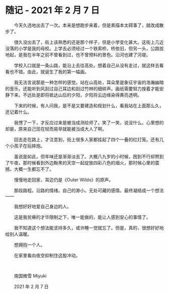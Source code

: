 # 随记 - 2021 年 2 月 7 日

　　今天久违地出去了一次。本来是想跑步来着，但是素描本太碍事了，就改成散步了。

　　很久没出去了，街上该熟悉的还是那个样子，但是小学变化甚大。这街上几近没落的小学是我的母校。上学去必须经过一个铁索桥，桥依旧，但另一头，公路拔地起，是我在半年之前不曾看到过，也不曾预料的景色。沿河也建了河堤。

　　学校入口就是一条山路，能沿上去往高处。想着自己从没有走过，就这样去看看也不错。由此，就诞生了我的第一幅画。

　　我无法言说那是一种怎样的感觉。站在山高处，耳朵里是象征宇宙的浩瀚幽暗的音乐，还能听到风刮过自己耳边和刮过竹林的细碎声。画纸需要努力按着才能安静下来。不远处是即将抵达山后的夕阳，夕阳将云边缘染得黄亮透明。

　　下来的时候，有人问我，是不是又要建造和规划什么，看我站在上面那么久，还记着什么。

　　我愣了一下，才反应过来是被当成测绘师了。笑了一笑，说没什么。心里想的却是，原来自己现在轻而易举就能被当成大人了啊。

　　回去走在路上，才注意到，街上很多人家都挂起了四个一叠的红灯笼。还有几个小孩子在玩摔炮。

　　虽说是如此，但年味还是渐渐淡去了。大概八九岁的小时候，困到不行却熬到了午夜，那时候看到外边黝黑的天空一起绽放四彩八色的烟火，那时候心里的震撼。大概一生都忘不了。

　　慢慢地走回家，耳边仍是《Outer Wilds》的原声。

　　那段路程。沿路的情绪。自己的渺小。无处可藏的感情。最终凝结成一个想法——

　　我想好好地爱自己身边的人。

　　这是我贫瘠的才华限制之下，唯一能做的，能让人感到安心的事情了。

　　我不知道这个想法能坚持多久，或许睡一觉就忘了。但是，真的，很想好好地给别人温暖。

　　想拥抱一个人。

　　在家里看向夜空抑制住这股冲动。

<br />

　　南国微雪 Miyuki

　　2021 年 2 月 7 日